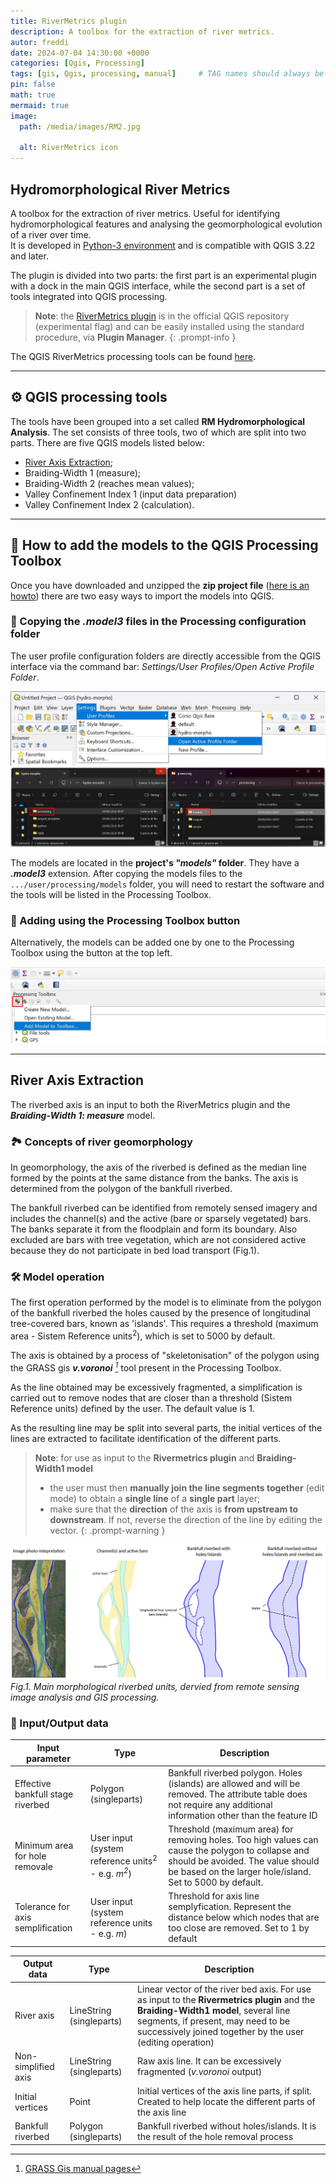 ```yaml
---
title: RiverMetrics plugin
description: A toolbox for the extraction of river metrics.
autor: freddi
date: 2024-07-04 14:30:00 +0000
categories: [Qgis, Processing]
tags: [gis, Qgis, processing, manual]     # TAG names should always be lowercase
pin: false
math: true
mermaid: true
image:
  path: /media/images/RM2.jpg
   
  alt: RiverMetrics icon
---
```


## Hydromorphological River Metrics

A toolbox for the extraction of river metrics. Useful for identifying hydromorphological features and analysing the geomorphological evolution of a river over time.    
It is developed in [Python-3 environment](www.python.org) and is compatible with QGIS 3.22 and later.

The plugin is divided into two parts: the first part is an experimental plugin with a dock in the main QGIS interface, while the second part is a set of tools integrated into QGIS processing.

> **Note**: the [RiverMetrics plugin](https://github.com/pierluigiderosa/RiverMetrics.git) is in the official QGIS repository (experimental flag) and can be easily installed using the standard procedure, via **Plugin Manager**.
{: .prompt-info }

 The QGIS RiverMetrics processing tools can be found [here](https://github.com/Freddi-kru/Rivermetrics-plugin---processing).

---
## ⚙️ QGIS processing tools

The tools have been grouped into a set called **RM Hydromorphological Analysis**. The set consists of three tools, two of which are split into two parts. There are five QGIS models listed below:

* [River Axis Extraction](#river-axis-extraction);
* Braiding-Width 1 (measure);
* Braiding-Width 2 (reaches mean values);
* Valley Confinement Index 1 (input data preparation)
* Valley Confinement Index 2 (calculation).

---
## 🤌 How to add the models to the **QGIS Processing Toolbox**
Once you have downloaded and unzipped the **zip project file** ([here is an howto](https://docs.github.com/en/get-started/start-your-journey/downloading-files-from-github#downloading-a-repositorys-files)) there are two easy ways to import the models into QGIS.

### 📂 Copying the _.model3_ files in the Processing configuration folder 
The user profile configuration folders are directly accessible from the QGIS interface via the command bar: _Settings/User Profiles/Open Active Profile Folder_.

![aprire cartella del profilo](https://raw.githubusercontent.com/Freddi-kru/Rivermetrics-plugin---processing/main/other/images/installazione.jpg)

The models are located in the **project's _"models"_ folder**. They have a _**.model3**_ extension. 
After copying the models files to the 
`.../user/processing/models` folder, you will need to restart the software and the tools will be listed in the Processing Toolbox.

### 🧰 Adding using the Processing Toolbox button
Alternatively, the models can be added one by one to the Processing Toolbox using the button at the top left.

![processing toolbox button](https://raw.githubusercontent.com/Freddi-kru/Rivermetrics-plugin---processing/main/other/images/pulsante_processing.jpg)

---
## River Axis Extraction
The riverbed axis is an input to both the RiverMetrics plugin and the _**Braiding-Width 1: measure**_ model.

### 🏞️ Concepts of river geomorphology
In geomorphology, the axis of the riverbed is defined as the median line formed by the points at the same distance from the banks. The axis is determined from the polygon of the bankfull riverbed.

The bankfull riverbed can be identified from remotely sensed imagery and includes the channel(s) and the active (bare or sparsely vegetated) bars. The banks separate it from the floodplain and form its boundary. Also excluded are bars with tree vegetation, which are not considered active because they do not participate in bed load transport (Fig.1).

### 🛠️ Model operation
The first operation performed by the model is to eliminate from the polygon of the bankfull riverbed the holes caused by the presence of longitudinal tree-covered bars, known as 'islands'. This requires a threshold (maximum area - Sistem Reference units<sup>2</sup>), which is set to 5000 by default.

The axis is obtained by a process of "skeletonisation" of the polygon using the GRASS gis _**v.voronoi** [^nota]_ tool present in the Processing Toolbox.

 [^nota]: [GRASS Gis manual pages](https://grass.osgeo.org/grass83/manuals/v.voronoi.html)

As the line obtained may be excessively fragmented, a simplification is carried out to remove nodes that are closer than a threshold (Sistem Reference units) defined by the user. The default value is 1.

As the resulting line may be split into several parts, the initial vertices of the lines are extracted to facilitate identification of the different parts.

> **Note**: for use as input to the **Rivermetrics plugin** and **Braiding-Width1 model** 
> - the user must then **manually join the line segments together** (edit mode) to obtain a **single line** of a **single part** layer;
> - make sure that the **direction** of the axis is **from upstream to downstream**. If not, reverse the direction of the line by editing the vector.
{: .prompt-warning }

![scheme of main morphological units ](https://raw.githubusercontent.com/Freddi-kru/Rivermetrics-plugin---processing/main/other/images/unita_morfologiche.jpeg) _Fig.1. Main morphological riverbed units, dervied from remote sensing image analysis and GIS processing._ 
<!-- La figura è stata fatta con il file POA-abdac/chiascio_51-52.qgz, ho provato anche un SVG che funziona con qualche accorgimento (rettangoli bianchi a coprire i vettoriali). Sembra lento a renderizzare perciò ho ricollegato una JPG -->

### 🔄 Input/Output data

| Input parameter | Type | Description |
| --- | --- | --- |
| Effective bankfull stage riverbed | Polygon (singleparts)| Bankfull riverbed polygon. Holes (islands) are allowed and will be removed. The attribute table does not require any additional information other than the feature ID |
| Minimum area for hole removale | User input (system reference units<sup>2</sup> - e.g. _m<sup>2</sup>_) | Threshold (maximum area) for removing holes. Too high values can cause the polygon to collapse and should be avoided. The value should be based on the larger hole/island. Set to 5000 by default.|
| Tolerance for axis semplification | User input (system reference units - e.g. _m_) | Threshold for axis line semplyfication. Represent the distance below which nodes that are too close are removed. Set to 1 by default |

| Output data | Type | Description |
| --- | --- | --- |
| River axis | LineString (singleparts)| Linear vector of the river bed axis. For use as input to the **Rivermetrics plugin** and the **Braiding-Width1 model**, several line segments, if present, may need to be successively joined together by the user (editing operation) |
| Non-simplified axis | LineString (singleparts) |  Raw axis line. It can be excessively fragmented  (_v.voronoi_ output) |
| Initial vertices | Point | Initial vertices of the axis line parts, if split. Created to help locate the different parts of the axis line |
| Bankfull riverbed | Polygon (singleparts) | Bankfull riverbed without holes/islands. It is the result of the hole removal process |


